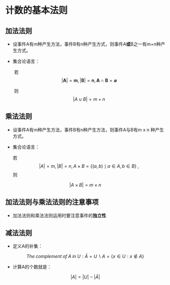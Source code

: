 # 计数的基本法则

## 加法法则

- 设事件A有m种产生方法，事件B有n种产生方式，则事件A**或**B之一有m+n种产生方式。

- 集合论语言：

  ​	若
  $$
  |\boldsymbol{A}|=\boldsymbol{m},|\boldsymbol{B}|=\boldsymbol{n}, 
  \boldsymbol{A} \cap \boldsymbol{B}=\boldsymbol{\varnothing}
  $$
  

  ​	 则
  $$
  |A \cup B|=m+n
  $$
  

## 乘法法则

- 设事件A有m种产生方法，事件B有n种产生方法，则事件A与B有m x n 种产生方式。

- 集合论语言：

  若
  $$
  |A|=m,|B|=n, 
  A \times B=\{(a, b) \mid a \in A ,
  b \in B\} \text { , }
  $$
  则

$$
|A \times B|=m \times n
$$

## 加法法则与乘法法则的注意事项

- 加法法则和乘法法则运用时要注意事件的**独立性**

## 减法法则

- 定义A的补集：

$$
The\;complement\;of\;A\;in\;U:\bar{A}=U \backslash A=\{x \in U: x \notin A\}
$$

- 计算A的个数就是：

$$
|A|=|U|-|\bar{A}|
$$